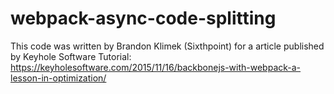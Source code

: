 # webpack-async-code-splitting

This code was written by Brandon Klimek (Sixthpoint) for a article published by Keyhole Software 
Tutorial: https://keyholesoftware.com/2015/11/16/backbonejs-with-webpack-a-lesson-in-optimization/

